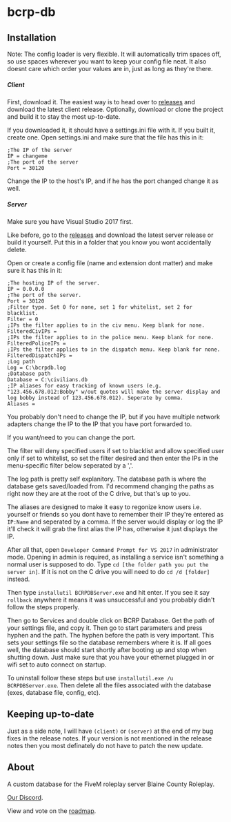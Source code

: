 # bcrp-db
## Installation
Note: The config loader is very flexible. It will automatically trim spaces off, so use spaces wherever you want to keep your config file neat. It also doesnt care which order your values are in, just as long as they're there.

##### Client
First, download it. The easiest way is to head over to [releases](https://github.com/Clone-Commando/bcrp-db/releases) and download the latest client release. Optionally, download or clone the project and build it to stay the most up-to-date.

If you downloaded it, it should have a settings.ini file with it. If you built it, create one.
Open settings.ini and make sure that the file has this in it:
```
;The IP of the server
IP = changeme
;The port of the server
Port = 30120
```
Change the IP to the host's IP, and if he has the port changed change it as well.
##### Server
Make sure you have Visual Studio 2017 first.

Like before, go to the [releases](https://github.com/Clone-Commando/bcrp-db/releases) and download the latest server release or build it yourself. Put this in a folder that you know you wont accidentally delete.

Open or create a config file (name and extension dont matter) and make sure it has this in it:
```
;The hosting IP of the server.
IP = 0.0.0.0
;The port of the server.
Port = 30120
;Filter type. Set 0 for none, set 1 for whitelist, set 2 for blacklist.
Filter = 0
;IPs the filter applies to in the civ menu. Keep blank for none.
FilteredCivIPs = 
;IPs the filter applies to in the police menu. Keep blank for none.
FilteredPoliceIPs = 
;IPs the filter applies to in the dispatch menu. Keep blank for none.
FilteredDispatchIPs = 
;Log path
Log = C:\bcrpdb.log
;Database path
Database = C:\civilians.db
;IP aliases for easy tracking of known users (e.g. "123.456.678.012:Bobby" w/out quotes will make the server display and log bobby instead of 123.456.678.012). Seperate by comma.
Aliases = 
```

You probably don't need to change the IP, but if you have multiple network adapters change the IP to the IP that you have port forwarded to.

If you want/need to you can change the port. 

The filter will deny specified users if set to blacklist and allow specified user only if set to whitelist, so set the filter desired and then enter the IPs in the menu-specific filter below seperated by a ','. 

The log path is pretty self explanitory. The database path is where the database gets saved/loaded from. I'd recommend changing the paths as right now they are at the root of the C drive, but that's up to you.

The aliases are designed to make it easy to regonize know users i.e. yourself or friends so you dont have to remember their IP they're entered as `IP:Name` and seperated by a comma. If the server would display or log the IP it'll check it will grab the first alias the IP has, otherwise it just displays the IP.

After all that, open `Developer Command Prompt for VS 2017` in administrator mode. Opening in admin is required, as installing a service isn't something a normal user is supposed to do. Type `cd [the folder path you put the server in]`. If it is not on the C drive you will need to do `cd /d [folder]` instead.

Then type `installutil BCRPDBServer.exe` and hit enter. If you see it say `rollback` anywhere it means it was unsuccessful and you probably didn't follow the steps properly.

Then go to Services and double click on BCRP Database. Get the path of your settings file, and copy it. Then go to start parameters and press hyphen and the path. The hyphen before the path is very important. This sets your settings file so the database remembers where it is. If all goes well, the database should start shortly after booting up and stop when shutting down. Just make sure that you have your ethernet plugged in or wifi set to auto connect on startup.

To uninstall follow these steps but use `installutil.exe /u BCRPDBServer.exe`. Then delete all the files associated with the database (exes, database file, config, etc).
## Keeping up-to-date
Just as a side note, I will have `(client)` or `(server)` at the end of my bug fixes in the release notes. If your version is not mentioned in the release notes then you most definately do not have to patch the new update.
## About
A custom database for the FiveM roleplay server Blaine County Roleplay.

[Our Discord](http://discord.gg/T7RzwVz).

View and vote on the [roadmap](https://trello.com/b/4UpUhulH/bcrp-database).
